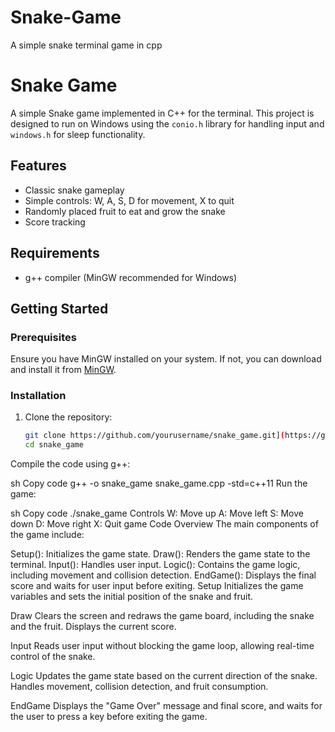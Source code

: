 # Snake-Game
A simple snake terminal game in  cpp

# Snake Game

A simple Snake game implemented in C++ for the terminal. This project is designed to run on Windows using the `conio.h` library for handling input and `windows.h` for sleep functionality.

## Features

- Classic snake gameplay
- Simple controls: W, A, S, D for movement, X to quit
- Randomly placed fruit to eat and grow the snake
- Score tracking

## Requirements

- g++ compiler (MinGW recommended for Windows)

## Getting Started

### Prerequisites

Ensure you have MinGW installed on your system. If not, you can download and install it from [MinGW](http://www.mingw.org/).

### Installation

1. Clone the repository:
   ```sh
   git clone https://github.com/yourusername/snake_game.git](https://github.com/NargesBaligh/Snake-Game.git
   cd snake_game
Compile the code using g++:

sh
Copy code
g++ -o snake_game snake_game.cpp -std=c++11
Run the game:

sh
Copy code
./snake_game
Controls
W: Move up
A: Move left
S: Move down
D: Move right
X: Quit game
Code Overview
The main components of the game include:

Setup(): Initializes the game state.
Draw(): Renders the game state to the terminal.
Input(): Handles user input.
Logic(): Contains the game logic, including movement and collision detection.
EndGame(): Displays the final score and waits for user input before exiting.
Setup
Initializes the game variables and sets the initial position of the snake and fruit.

Draw
Clears the screen and redraws the game board, including the snake and the fruit. Displays the current score.

Input
Reads user input without blocking the game loop, allowing real-time control of the snake.

Logic
Updates the game state based on the current direction of the snake. Handles movement, collision detection, and fruit consumption.

EndGame
Displays the "Game Over" message and final score, and waits for the user to press a key before exiting the game.

